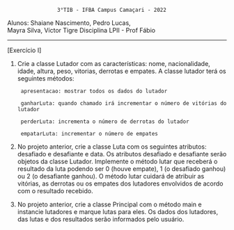                    3°TIB - IFBA Campus Camaçari - 2022
Alunos:
    Shaiane Nascimento,
    Pedro Lucas,    
    Mayra Silva,
    Víctor Tigre
Disciplina LPII - Prof Fábio
______________________________________________________________________________________________________

[Exercício I]
 
1) Crie a classe Lutador com as características: nome, nacionalidade, idade, altura, peso, vitorias, derrotas e empates. A classe lutador terá os seguintes métodos:

        apresentacao: mostrar todos os dados do lutador

        ganharLuta: quando chamado irá incrementar o número de vitórias do lutador

        perderLuta: incrementa o número de derrotas do lutador

        empatarLuta: incrementar o número de empates


2) No projeto anterior, crie a classe Luta com os seguintes atributos: desafiado e  desafiante e data. Os atributos desafiado e desafiante serão objetos da classe Lutador. Implemente o método lutar que receberá o resultado da luta podendo ser 0 (houve empate), 1 (o desafiado ganhou) ou 2 (o desafiante ganhou). O método lutar cuidará de atribuir as vitórias, as derrotas ou os empates dos lutadores envolvidos de acordo com o resultado recebido.


3) No projeto anterior, crie a classe Principal com o método main e instancie lutadores e marque lutas para eles. Os dados dos lutadores, das lutas e dos resultados serão informados pelo usuário.